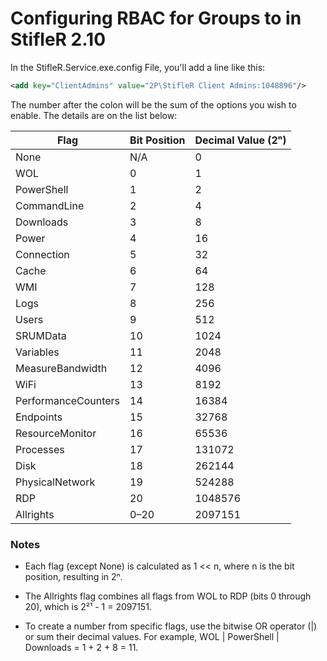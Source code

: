 # Configuring RBAC for Groups to in StifleR 2.10

In the StifleR.Service.exe.config File, you'll add a line like this:

```XML
<add key="ClientAdmins" value="2P\StifleR Client Admins:1048896"/>
```

The number after the colon will be the sum of the options you wish to enable.  The details are on the list below:


| Flag                  | Bit Position | Decimal Value (2ⁿ) |
|-----------------------|--------------|--------------------|
| None                 | N/A          | 0                  |
| WOL                  | 0            | 1                  |
| PowerShell           | 1            | 2                  |
| CommandLine          | 2            | 4                  |
| Downloads            | 3            | 8                  |
| Power                | 4            | 16                 |
| Connection           | 5            | 32                 |
| Cache                | 6            | 64                 |
| WMI                  | 7            | 128                |
| Logs                 | 8            | 256                |
| Users                | 9            | 512                |
| SRUMData             | 10           | 1024               |
| Variables            | 11           | 2048               |
| MeasureBandwidth     | 12           | 4096               |
| WiFi                 | 13           | 8192               |
| PerformanceCounters  | 14           | 16384              |
| Endpoints            | 15           | 32768              |
| ResourceMonitor      | 16           | 65536              |
| Processes            | 17           | 131072             |
| Disk                 | 18           | 262144             |
| PhysicalNetwork      | 19           | 524288             |
| RDP                  | 20           | 1048576            |
| Allrights            | 0–20         | 2097151            |


### Notes

- Each flag (except None) is calculated as 1 << n, where n is the bit position, resulting in 2ⁿ.

- The Allrights flag combines all flags from WOL to RDP (bits 0 through 20), which is 2²¹ - 1 = 2097151.

- To create a number from specific flags, use the bitwise OR operator (|) or sum their decimal values. For example, WOL | PowerShell | Downloads = 1 + 2 + 8 = 11.

